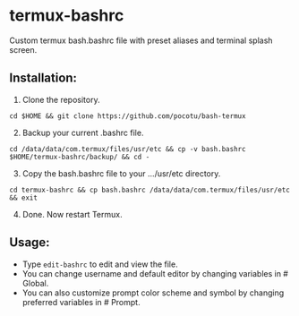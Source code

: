 # termux-bashrc

Custom termux bash.bashrc file with preset aliases and terminal splash screen. 

## Installation:

1. Clone the repository.
```
cd $HOME && git clone https://github.com/pocotu/bash-termux
```
2. Backup your current .bashrc file.
```
cd /data/data/com.termux/files/usr/etc && cp -v bash.bashrc $HOME/termux-bashrc/backup/ && cd -
```
3. Copy the bash.bashrc file to your .../usr/etc directory.
```
cd termux-bashrc && cp bash.bashrc /data/data/com.termux/files/usr/etc && exit
```
 4. Done. Now restart Termux.
 
## Usage:

- Type `edit-bashrc` to edit and view the file.
- You can change username and default editor by changing variables in # Global.
- You can also customize prompt color scheme and symbol by changing preferred variables in # Prompt.


